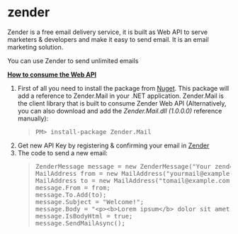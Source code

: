 # zender
<p>Zender is a&nbsp;free&nbsp;email delivery service, it is built as Web API&nbsp;to serve marketers &amp;&nbsp;developers <span>and make it easy to send email. It is an email marketing solution.</span></p>
<p>You can use Zender to send unlimited emails</p>
<p><span style="text-decoration: underline;"><strong>How to consume the Web API</strong></span>&nbsp;&nbsp;</p>
<ol>
<li>First of all you need to install the package from&nbsp;<a href="https://www.nuget.org/packages/Zender.Mail/1.0.0">Nuget</a>. This package will add a reference to Zender.Mail in your .NET application. Zender.Mail is the client library that is built to consume Zender Web API&nbsp;<span>(Alternatively, you can also download and add the<em> Zender.Mail</em></span><em>.dll (1.0.0.0)</em><span>&nbsp;reference manually</span><span>):&nbsp;</span>
<blockquote>
<pre class="shell">PM&gt; install-package Zender.Mail</pre>
</blockquote>
</li>
<li>Get new API Key by registering & confirming your email in&nbsp;<a href="http://zender.sharptag.com">Zender</a></li>
<li>The code to send a new email:
<blockquote>
<pre class="shell">ZenderMessage message = new ZenderMessage("Your zender API Key");
MailAddress from = new MailAddress("yourmail@example.com");
MailAddress to = new MailAddress("tomail@example.com");
message.From = from;
message.To.Add(to);
message.Subject = "Welcome!";
message.Body = "&lt;p&gt;&lt;b&gt;Lorem ipsum&lt;/b&gt; dolor sit amet, consectetur adipiscing elit.&lt;/p&gt;";
message.IsBodyHtml = true;
message.SendMailAsync();
</pre>
</blockquote>
</li>
</ol>
